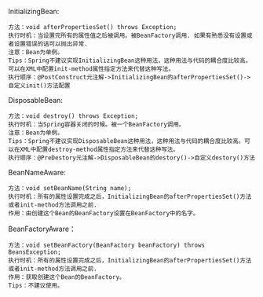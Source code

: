 InitializingBean:    
    
    方法：void afterPropertiesSet() throws Exception;  
    执行时机：当设置完所有的属性值之后被调用。被BeanFactory调用. 如果有熟悉没有设置或者设置错误的话可以抛出异常.  
    注意：Bean为单例。
    Tips：Spring不建议实现InitializingBean这种用法，这种用法与代码的耦合度比较高。可以在XML中配置init-method属性指定方法来代替这种写法。
    执行顺序：@PostConstruct元注解->InitializingBean的afterPropertiesSet()->自定义init()方法配置

DisposableBean:
    
    方法：void destroy() throws Exception;  
    执行时机：当Spring容器关闭的时候。被一个BeanFactory调用。  
    注意：Bean为单例。
    Tips：Spring不建议实现DisposableBean这种用法，这种用法与代码的耦合度比较高。可以在XML中配置destroy-method属性指定方法来代替这种写法。
    执行顺序：@PreDestory元注解->DisposableBean的destory()->自定义destory()方法
    
BeanNameAware:

    方法：void setBeanName(String name);
    执行时机：所有的属性设置完成之后，InitializingBean的afterPropertiesSet()方法或者init-method方法调用之前.
    作用：由创建这个Bean的BeanFactory设置在BeanFactory中的名字。
 
BeanFactoryAware：

    方法：void setBeanFactory(BeanFactory beanFactory) throws BeansException;
    执行时机：所有的属性设置完成之后，InitializingBean的afterPropertiesSet()方法或者init-method方法调用之前.
    作用：获取创建这个Bean的BeanFactory。
    Tips：不建议使用。

    
    
    
     